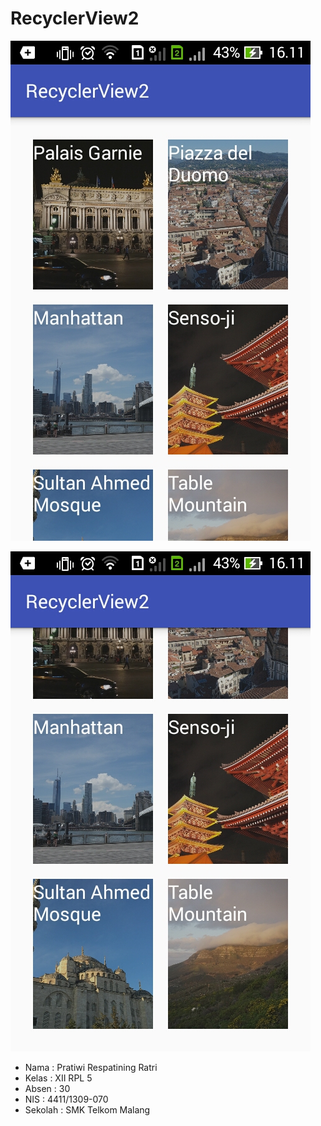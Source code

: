 # RecyclerView2

![Screenshots1](https://github.com/Pratiwiratri/RecyclerView2/blob/master/Screenshot_2016-11-10-16-12-01.jpg)

![Screenshots2](https://github.com/Pratiwiratri/RecyclerView2/blob/master/Screenshot_2016-11-10-16-12-14.jpg)

* Nama : Pratiwi Respatining Ratri
* Kelas : XII RPL 5
* Absen : 30
* NIS : 4411/1309-070
* Sekolah : SMK Telkom Malang
